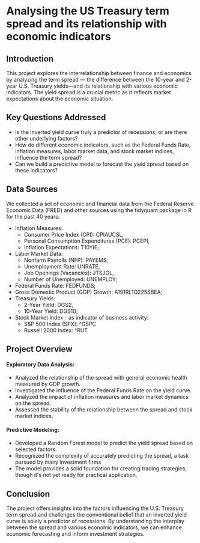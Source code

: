 # Analysing the US Treasury term spread and its relationship with economic indicators

## Introduction 
This project explores the interrelationship between finance and economics by analyzing the term spread — the difference between the 10-year and 2-year U.S. Treasury yields—and its relationship with various economic indicators. The yield spread is a crucial metric as it reflects market expectations about the economic situation.

## Key Questions Addressed
- Is the inverted yield curve truly a predictor of recessions, or are there other underlying factors?
- How do different economic indicators, such as the Federal Funds Rate, inflation measures, labor market data, and stock market indices, influence the term spread?
- Can we build a predictive model to forecast the yield spread based on these indicators?

## Data Sources

We collected a set of economic and financial data from the Federal Reserve Economic Data (FRED) and other sources using the tidyquant package in R for the past 40 years:
- Inflation Measures:
  - Consumer Price Index (CPI): CPIAUCSL,
  - Personal Consumption Expenditures (PCE): PCEPI,
  - Inflation Expectations: T10YIE;
- Labor Market Data:
  - Nonfarm Payrolls (NFP): PAYEMS,
  - Unemployment Rate: UNRATE,
  - Job Openings (Vacancies): JTSJOL,
  - Number of Unemployed: UNEMPLOY;
- Federal Funds Rate: FEDFUNDS;
- Gross Domestic Product (GDP) Growth: A191RL1Q225SBEA;
- Treasury Yields:
  - 2-Year Yield: DGS2,
  - 10-Year Yield: DGS10;
- Stock Market Index - as indicator of business activity:
  - S&P 500 Index (SPX): ^GSPC
  - Russell 2000 Index: ^RUT

## Project Overview

#### Exploratory Data Analysis: 
- Analyzed the relationship of the spread with general economic health measured by GDP growth.
- Investigated the influence of the Federal Funds Rate on the yield curve.
- Analyzed the impact of inflation measures and labor market dynamics on the spread.
- Assessed the stability of the relationship between the spread and stock market indices.

#### Predictive Modeling: 
- Developed a Random Forest model to predict the yield spread based on selected factors.
- Recognized the complexity of accurately predicting the spread, a task pursued by many investment firms
- The model provides a solid foundation for creating trading strategies, though it's not yet ready for practical application.

## Conclusion
The project offers insights into the factors influencing the U.S. Treasury term spread and challenges the conventional belief that an inverted yield curve is solely a predictor of recessions. By understanding the interplay between the spread and various economic indicators, we can enhance economic forecasting and inform investment strategies.


